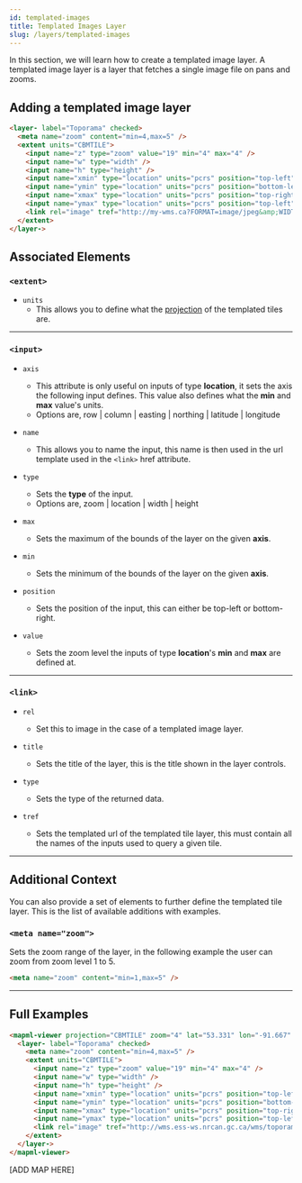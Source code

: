 ```yaml
---
id: templated-images
title: Templated Images Layer
slug: /layers/templated-images
---
```


In this section, we will learn how to create a templated image layer. A templated image layer is a layer that fetches a single image file on pans and zooms.

## Adding a templated image layer

```html
<layer- label="Toporama" checked>
  <meta name="zoom" content="min=4,max=5" />
  <extent units="CBMTILE">
    <input name="z" type="zoom" value="19" min="4" max="4" />
    <input name="w" type="width" />
    <input name="h" type="height" />
    <input name="xmin" type="location" units="pcrs" position="top-left" axis="easting" min="-6207743" max="3952277" />
    <input name="ymin" type="location" units="pcrs" position="bottom-left" axis="northing" min="-3362085" max="3952277" />
    <input name="xmax" type="location" units="pcrs" position="top-right" axis="easting" min="-6207743" max="3952277" />
    <input name="ymax" type="location" units="pcrs" position="top-left" axis="northing" min="-3362085" max="3952277" />
    <link rel="image" tref="http://my-wms.ca?FORMAT=image/jpeg&amp;WIDTH={w}&amp;HEIGHT={h}&amp;BBOX={xmin},{ymin},{xmax},{ymax}" />
  </extent>
</layer->
```

## Associated Elements

### `<extent>`

- `units`
  - This allows you to define what the [projection](http://example.org/) of the templated tiles are.

---

### `<input>`

- `axis`
  - This attribute is only useful on inputs of type <strong>location</strong>, it sets the axis the following input defines. This value also defines what the <strong>min</strong> and <strong>max</strong> value's units.
  - Options are, row | column | easting | northing | latitude | longitude

- `name`
  - This allows you to name the input, this name is then used in the url template used in the `<link>` href attribute.

- `type`
  - Sets the <strong>type</strong> of the input.
  - Options are, zoom | location | width | height

- `max`
  - Sets the maximum of the bounds of the layer on the given <strong>axis</strong>.

- `min`
  - Sets the minimum of the bounds of the layer on the given <strong>axis</strong>.

- `position`
  - Sets the position of the input, this can either be top-left or bottom-right.

- `value`
  - Sets the zoom level the inputs of type <strong>location</strong>'s <strong>min</strong> and <strong>max</strong> are defined at.

---

### `<link>`

- `rel`
  - Set this to image in the case of a templated image layer.

- `title`
  - Sets the title of the layer, this is the title shown in the layer controls.

- `type`
  - Sets the type of the returned data.

- `tref`
  - Sets the templated url of the templated tile layer, this must contain all the names of the inputs used to query a given tile.

---

## Additional Context

You can also provide a set of elements to further define the templated tile layer. This is the list of available additions with examples.

### `<meta name="zoom">`
Sets the zoom range of the layer, in the following example the user can zoom from zoom level 1 to 5. 

```html
<meta name="zoom" content="min=1,max=5" />
```

---

## Full Examples

```html
<mapml-viewer projection="CBMTILE" zoom="4" lat="53.331" lon="-91.667" controls>
  <layer- label="Toporama" checked>
    <meta name="zoom" content="min=4,max=5" />
    <extent units="CBMTILE">
      <input name="z" type="zoom" value="19" min="4" max="4" />
      <input name="w" type="width" />
      <input name="h" type="height" />
      <input name="xmin" type="location" units="pcrs" position="top-left" axis="easting" min="-6207743.103886206" max="3952277.216154434" />
      <input name="ymin" type="location" units="pcrs" position="bottom-left" axis="northing" min="-3362085.3441706896" max="3952277.216154434" />
      <input name="xmax" type="location" units="pcrs" position="top-right" axis="easting" min="-6207743.103886206" max="3952277.216154434" />
      <input name="ymax" type="location" units="pcrs" position="top-left" axis="northing" min="-3362085.3441706896" max="3952277.216154434" />
      <link rel="image" tref="http://wms.ess-ws.nrcan.gc.ca/wms/toporama_en?SERVICE=WMS&amp;REQUEST=GetMap&amp;FORMAT=image/jpeg&amp;TRANSPARENT=FALSE&amp;STYLES=&amp;VERSION=1.3.0&amp;LAYERS=WMS-Toporama&amp;WIDTH={w}&amp;HEIGHT={h}&amp;CRS=EPSG:3978&amp;BBOX={xmin},{ymin},{xmax},{ymax}&amp;m4h=t" />
    </extent>
  </layer->
</mapml-viewer>
```

[ADD MAP HERE]
